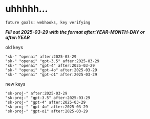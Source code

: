 # uhhhhh...

`future goals: webhooks, key verifying`



***Fill out 2025-03-29 with the format after:YEAR-MONTH-DAY or after:YEAR***

old keys
```
"sk-" "openai" after:2025-03-29
"sk-" "openai" "gpt-3.5" after:2025-03-29
"sk-" "openai" "gpt-4" after:2025-03-29
"sk-" "openai" "gpt-4o" after:2025-03-29
"sk-" "openai" "gpt-o1" after:2025-03-29
```

new keys
```
"sk-proj-" after:2025-03-29
"sk-proj-" "gpt-3.5" after:2025-03-29
"sk-proj-" "gpt-4" after:2025-03-29
"sk-proj-" "gpt-4o" after:2025-03-29
"sk-proj-" "gpt-o1" after:2025-03-29
```
